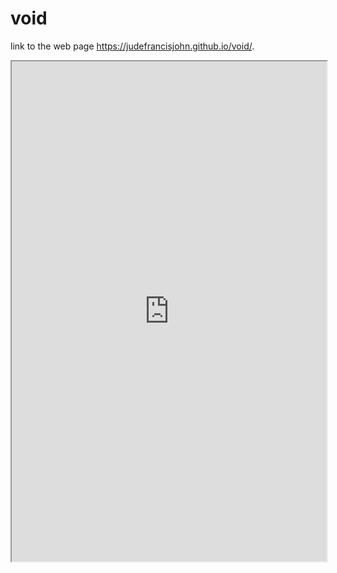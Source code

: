 # void
link to the web page  https://judefrancisjohn.github.io/void/.

<iframe src="https://public.tableau.com/views/ct_schooldistricts/Sheet1?:showVizHome=no&:embed=true" width="100%" height="800"></iframe>
